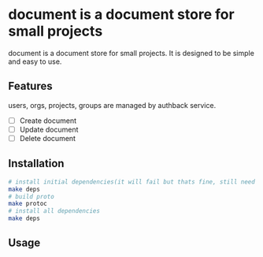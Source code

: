 # document is a document store for small projects

document is a document store for small projects. It is designed to be simple and easy to use.

## Features

users, orgs, projects, groups are managed by authback service.

- [ ] Create document
- [ ] Update document
- [ ] Delete document

## Installation

```bash
# install initial dependencies(it will fail but thats fine, still need to run it)
make deps
# build proto
make protoc
# install all dependencies
make deps
```

## Usage
